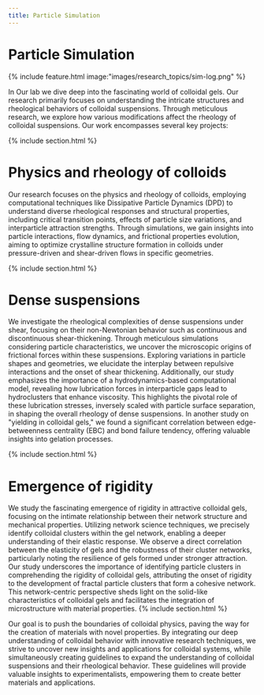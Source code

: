 ```yaml
---
title: Particle Simulation
---
```


# <i class="fas sim"></i>Particle Simulation


{%
  include feature.html
  image:"images/research_topics/sim-log.png"
%}


In Our lab we dive deep into the fascinating world of colloidal gels. Our research primarily focuses on understanding the intricate structures and rheological behaviors of colloidal suspensions. Through meticulous research, we explore how various modifications affect the rheology of colloidal suspensions.
Our work encompasses several key projects:


{% include section.html %}

# Physics and rheology of colloids


Our research focuses on the physics and rheology of colloids, employing computational techniques like Dissipative Particle Dynamics (DPD) to understand diverse rheological responses and structural properties, including critical transition points, effects of particle size variations, and interparticle attraction strengths. Through simulations, we gain insights into particle interactions, flow dynamics, and frictional properties evolution, aiming to optimize crystalline structure formation in colloids under pressure-driven and shear-driven flows in specific geometries.

{% include section.html %}

# Dense suspensions

We investigate the rheological complexities of dense suspensions under shear, focusing on their non-Newtonian behavior such as continuous and discontinuous shear-thickening. Through meticulous simulations considering particle characteristics, we uncover the microscopic origins of frictional forces within these suspensions. Exploring variations in particle shapes and geometries, we elucidate the interplay between repulsive interactions and the onset of shear thickening. Additionally, our study emphasizes the importance of a hydrodynamics-based computational model, revealing how lubrication forces in interparticle gaps lead to hydroclusters that enhance viscosity. This highlights the pivotal role of these lubrication stresses, inversely scaled with particle surface separation, in shaping the overall rheology of dense suspensions. In another study on "yielding in colloidal gels," we found a significant correlation between edge-betweenness centrality (EBC) and bond failure tendency, offering valuable insights into gelation processes.

{% include section.html %}
# Emergence of rigidity

We study the fascinating emergence of rigidity in attractive colloidal gels, focusing on the intimate relationship between their network structure and mechanical properties. Utilizing network science techniques, we precisely identify colloidal clusters within the gel network, enabling a deeper understanding of their elastic response. We observe a direct correlation between the elasticity of gels and the robustness of their cluster networks, particularly noting the resilience of gels formed under stronger attraction. Our study underscores the importance of identifying particle clusters in comprehending the rigidity of colloidal gels, attributing the onset of rigidity to the development of fractal particle clusters that form a
cohesive network. This network-centric perspective sheds light on the solid-like characteristics of colloidal gels and facilitates the integration of microstructure with material properties.
{% include section.html %}


Our goal is to push the boundaries of colloidal physics, paving the way for the creation of materials with novel properties. By integrating our deep understanding of colloidal behavior with innovative research techniques, we strive to uncover new insights and applications for colloidal systems, while simultaneously creating guidelines to expand the understanding of colloidal suspensions and their rheological behavior. These guidelines will provide valuable insights to experimentalists, empowering them to create better materials and applications.


